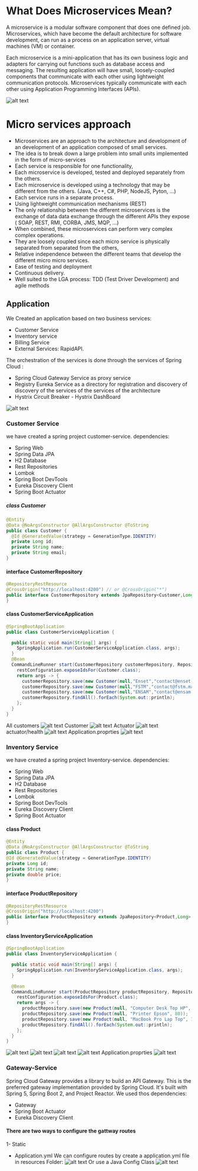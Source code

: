 # What Does Microservices Mean?

A microservice is a modular software component that does one defined job. Microservices, which have become the default architecture for software development, can run as a process on an application server, virtual machines (VM) or container.

Each microservice is a mini-application that has its own business logic and adapters for carrying out functions such as database access and messaging. The resulting application will have small, loosely-coupled components that communicate with each other using lightweight communication protocols. Microservices typically communicate with each other using Application Programming Interfaces (APIs).

![alt text](https://user-images.githubusercontent.com/56096031/139155851-ad576cbd-8e74-4c45-9f28-50757bf28ce7.PNG)
# Micro services approach
- Microservices are an approach to the architecture and development of an
development of an application composed of small services.
- The idea is to break down a large problem into small units
  implemented in the form of micro-services
- Each service is responsible for one functionality,
- Each microservice is developed, tested and deployed
  separately from the others.
- Each microservice is developed using a technology that may be different from the others.
  (Java, C++, C#, PHP, NodeJS, Pyton,
  ...)
- Each service runs in a separate process.
- Using lightweight communication mechanisms (REST)
- The only relationship between the different microservices is the exchange of data
  data exchange through the different APIs they expose (
  SOAP, REST, RMI, CORBA, JMS, MQP, ...)
- When combined, these microservices can perform very complex
  complex operations.
- They are loosely coupled since
  each micro service is physically separated from
  separated from the others,
- Relative independence between the different
  teams that develop the different micro
  micro services.
- Ease of testing and deployment
- Continuous delivery.
- Well suited to the LGA process: TDD
  (Test Driver Development) and
  agile methods

## Application
We Created an application based on two business services:
  - Customer Service
  - Inventory service
  - Billing Service
  - External Services: RapidAPI.

The orchestration of the services is done through the
  services of Spring Cloud :
  - Spring Cloud Gateway Service as proxy service
  - Registry Eureka Service as a directory for registration and discovery of
  discovery of the services of the services of the architecture
  - Hystrix Circuit Breaker - Hystrix DashBoard

![alt text](https://user-images.githubusercontent.com/56096031/139157359-27b4acdd-9914-469c-bad1-7da06ee099ea.PNG)
### Customer Service
we have created a spring project customer-service.
dependencies:
- Spring Web 
- Spring Data JPA
- H2 Database 
- Rest Repositories 
- Lombok 
- Spring Boot DevTools
- Eureka Discovery Client
- Spring Boot Actuator
##### class Customer
```java
@Entity
@Data @NoArgsConstructor @AllArgsConstructor @ToString
public class Customer {
  @Id @GeneratedValue(strategy = GenerationType.IDENTITY)
  private Long id;
  private String name;
  private String email;
}
```
#### interface CustomerRepository
```java
@RepositoryRestResource
@CrossOrigin("http://localhost:4200") // or @CrossOrigin("*")
public interface CustomerRepository extends JpaRepository<Customer,Long> {
}
```
#### class CustomerServiceApplication
```java
@SpringBootApplication
public class CustomerServiceApplication {

  public static void main(String[] args) {
    SpringApplication.run(CustomerServiceApplication.class, args);
  }
  @Bean
  CommandLineRunner start(CustomerRepository customerRepository, RepositoryRestConfiguration restConfiguration){
    restConfiguration.exposeIdsFor(Customer.class);
    return args -> {
      customerRepository.save(new Customer(null,"Enset","contact@enset-media.ma"));
      customerRepository.save(new Customer(null,"FSTM","contact@fstm.ma"));
      customerRepository.save(new Customer(null,"ENSAM","contact@ensam.ma"));
      customerRepository.findAll().forEach(System.out::println);
    };
  }
}
```
All customers
![alt text](https://user-images.githubusercontent.com/56096031/139273464-08c5b2e6-3290-4133-8b40-5b1b35bd1320.PNG)
Customer
![alt text](https://user-images.githubusercontent.com/56096031/139273680-833d132a-d648-40cd-9a37-9c72f8af5bc0.PNG)
Actuator
![alt text](https://user-images.githubusercontent.com/56096031/139273799-da28d8cc-7adb-44e2-a1cd-211e7b5fa518.PNG)
actuator/health
![alt text](https://user-images.githubusercontent.com/56096031/139273869-ac367121-7fd9-4ebf-9da5-fd85eb320b9d.PNG)
Application.proprties
![alt text](https://user-images.githubusercontent.com/56096031/139323900-54feec5b-2de1-4053-b8ed-dbd3e6fe3548.PNG)
### Inventory Service
we have created a spring project Inventory-service.
dependencies:
- Spring Web
- Spring Data JPA
- H2 Database
- Rest Repositories
- Lombok
- Spring Boot DevTools
- Eureka Discovery Client
- Spring Boot Actuator
#### class Product
```java
@Entity
@Data @NoArgsConstructor @AllArgsConstructor @ToString
public class Product {
@Id @GeneratedValue(strategy = GenerationType.IDENTITY)
private Long id;
private String name;
private double price;
}
```
#### interface ProductRepository
```java
@RepositoryRestResource
@CrossOrigin("http://localhost:4200")
public interface ProductRepository extends JpaRepository<Product,Long> {
}
```
#### class InventoryServiceApplication
```java
@SpringBootApplication
public class InventoryServiceApplication {

  public static void main(String[] args) {
    SpringApplication.run(InventoryServiceApplication.class, args);
  }

  @Bean
  CommandLineRunner start(ProductRepository productRepository, RepositoryRestConfiguration restConfiguration) {
    restConfiguration.exposeIdsFor(Product.class);
    return args -> {
      productRepository.save(new Product(null, "Computer Desk Top HP", 900));
      productRepository.save(new Product(null, "Printer Epson", 80));
      productRepository.save(new Product(null, "MacBook Pro Lap Top", 1800));
      productRepository.findAll().forEach(System.out::println);
    };
  }
}
```
![alt text](https://user-images.githubusercontent.com/56096031/139275320-d73fbe0b-6167-4109-8705-34e1cd4db165.PNG)
![alt text](https://user-images.githubusercontent.com/56096031/139275566-9b0e1eed-2293-4a1b-8266-0580114ed5c4.PNG)
![alt text](https://user-images.githubusercontent.com/56096031/139275689-8ee9910d-86ee-45e3-9769-2c6e2005e737.PNG)
![alt text](https://user-images.githubusercontent.com/56096031/139275721-6f0c0b26-e465-4557-980f-c0a38f9ad54b.PNG)
Application.proprties
![alt text](https://user-images.githubusercontent.com/56096031/139323906-c056554e-aba7-4264-a61d-00695f452bac.PNG)
### Gateway-Service
Spring Cloud Gateway provides a library to build an API Gateway.
This is the preferred gateway implementation provided by Spring Cloud.
It's built with Spring 5, Spring Boot 2, and Project Reactor.
We used thos dependencies:
- Gateway
- Spring Boot Actuator
- Eureka Discovery Client 

#### There are two ways to configure the gattway routes 
1- Static 
 - Application.yml
    We can configure routes by create a application.yml file in resources Folder:
![alt text](https://user-images.githubusercontent.com/56096031/139330419-5b076202-5125-4976-9f7d-90059fa92633.PNG)
   Or use a  Java Config Class
![alt text](https://user-images.githubusercontent.com/56096031/139334103-54b899e9-1bcd-45bc-9135-7b3591a68f23.PNG)

